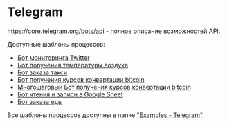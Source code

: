 # Telegram

https://core.telegram.org/bots/api - полное описание возможностей API.

Доступные шаблоны процессов:
* [Бот мониторинга Twitter](twitterbot.md)
* [Бот получения температуры воздуха](weather_bot.md)
* [Бот заказа такси](taxi_bot.md)
* [Бот получения курсов конвертации bitcoin](bitcoinbot.md)
* [Многошаговый Бот получения курсов конвертации bitcoin](bitcoinbot_multistage.md)
* [Бот чтения и записи в Google Sheet](googleSpeadsheetBot.md)
* [Бот заказа еды](order_food_bot.md)

Все шаблоны процессов доступны в папке ["Examples - Telegram"](https://admin.corezoid.com/folder/conv/5837).

